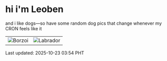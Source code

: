 # hi i'm Leoben

and i like dogs—so have some random dog pics that change whenever my CRON feels like it

|  |  |
|--------|----------|
| ![Borzoi](https://random-dog-vercel.vercel.app/api/random-borzoi?v=1761162869) | ![Labrador](https://random-dog-vercel.vercel.app/api/random-labrador?v=1761162869) |

Last updated: 2025-10-23 03:54 PHT
